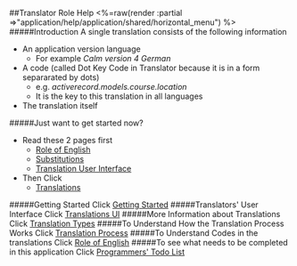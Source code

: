 ##Translator Role Help
<%=raw(render :partial =>"application/help/application/shared/horizontal_menu") %>
#####Introduction
A single translation consists of the following information

* An application version language
  - For example _Calm version 4 German_
* A code (called Dot Key Code in Translator because it is in a form separarated by dots)
    -  e.g. _activerecord.models.course.location_
  - It is the key to this translation in all languages
* The translation itself 

#####Just want to get started now?
* Read these 2 pages first 
  - [Role of English](<%=role_of_english_help_path%>)
  - [Substitutions](<%=translation_interpolations_help_path%>)
  - [Translation User Interface](<%=translator_ui_path%>) 
* Then Click 
  - [Translations](<%=translations_path%>)

#####Getting Started
Click [Getting Started](<%=getting_started_path%>)
#####Translators' User Interface
Click [Translations UI](<%translator_ui_path%>)
#####More Information about Translations
Click [Translation Types](translator_objects)
#####To Understand How the Translation Process Works
Click [Translation Process](translation_process)
#####To Understand Codes in the translations
Click [Role of English](<%=role_of_english_help_path%>)
#####To see what needs to be completed in this application
Click [Programmers' Todo List](<%=todo_path%>)
